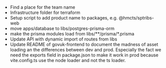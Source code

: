 - Find a place for the team name
- Infrastructure folder for terraform
- Setup script to add product name to packages, e.g. @hmcts/sptribs-web
- move apps/database to libs/postgres-prisma-orm
- make the prisma modules load from libs/**/prisma/*.prisma
- Update API with dynamic import of routes from libs
- Update README of govuk-frontend to document the madness of asset loading an the differences between dev and prod. Especially the fact we need the exports field in package.json to make it work in prod because vite.config.ts use the node loader and not the ts loader.